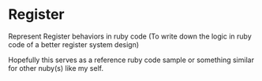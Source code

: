 Register
========

Represent Register behaviors in ruby code (To write down the logic in ruby code of a better register system design)

Hopefully this serves as a reference ruby code sample or something similar for other nuby(s) like my self.
